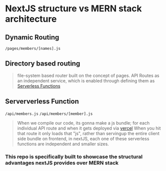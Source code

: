 # NextJS structure vs MERN stack architecture

## Dynamic Routing
`/pages/members/[names].js`
## Directory based routing
> file-system based router built on the concept of pages.
> API Routes as an independent service, which is enabled through defining them as [Serverless Functions](https://vercel.com/docs/concepts/functions/introduction#serverless-functions)

## Serververless Function
`/api/members.js`
`/api/members/[member].js`
> When we compile our code, its gonna make a js bundle; for each individual API route and when it gets deployed via [vercel](https://vercel.com/new?utm_medium=default-template&filter=next.js&utm_source=create-next-app&utm_campaign=create-next-app-readme) 
When you hit that route it only loads that "js", rather than servingup the entire client side bundle on frontend, in nextJS, each one of these serverless functions are independent and smaller sizes.



### This repo is specifically built to showcase the structural advantages nextJS provides over MERN stack